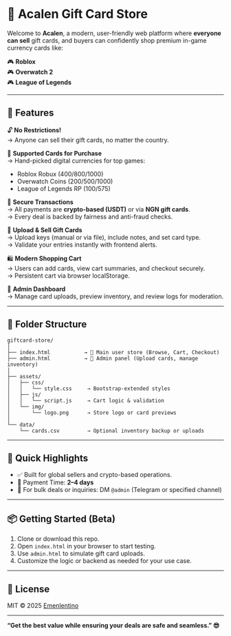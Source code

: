 
# 🛒 Acalen Gift Card Store

Welcome to **Acalen**, a modern, user-friendly web platform where **everyone can sell** gift cards, and buyers can confidently shop premium in-game currency cards like:

🎮 **Roblox**  
🎮 **Overwatch 2**  
🎮 **League of Legends**

---

## 🚀 Features

🔓 **No Restrictions!**  
→ Anyone can sell their gift cards, no matter the country.

🎁 **Supported Cards for Purchase**  
→ Hand-picked digital currencies for top games:
- Roblox Robux (400/800/1000)
- Overwatch Coins (200/500/1000)
- League of Legends RP (100/575)

🔐 **Secure Transactions**  
→ All payments are **crypto-based (USDT)** or via **NGN gift cards**.  
→ Every deal is backed by fairness and anti-fraud checks.

🧾 **Upload & Sell Gift Cards**  
→ Upload keys (manual or via file), include notes, and set card type.  
→ Validate your entries instantly with frontend alerts.

🛍️ **Modern Shopping Cart**  
→ Users can add cards, view cart summaries, and checkout securely.  
→ Persistent cart via browser localStorage.

💼 **Admin Dashboard**  
→ Manage card uploads, preview inventory, and review logs for moderation.

---

## 📂 Folder Structure

```
giftcard-store/
│
├── index.html           → 🎁 Main user store (Browse, Cart, Checkout)
├── admin.html           → 🔐 Admin panel (Upload cards, manage inventory)
│
├── assets/
│   ├── css/
│   │   └── style.css     → Bootstrap-extended styles
│   ├── js/
│   │   └── script.js     → Cart logic & validation
│   └── img/
│       └── logo.png      → Store logo or card previews
│
└── data/
    └── cards.csv         → Optional inventory backup or uploads
```

---

## 📢 Quick Highlights

- ✅ Built for global sellers and crypto-based operations.
- 💸 Payment Time: **2–4 days**
- 📩 For bulk deals or inquiries: DM `@admin` (Telegram or specified channel)

---

## 📦 Getting Started (Beta)

1. Clone or download this repo.
2. Open `index.html` in your browser to start testing.
3. Use `admin.html` to simulate gift card uploads.
4. Customize the logic or backend as needed for your use case.

---

## 📜 License

MIT © 2025 [Emenlentino](#)

---

**“Get the best value while ensuring your deals are safe and seamless.” 😎**
